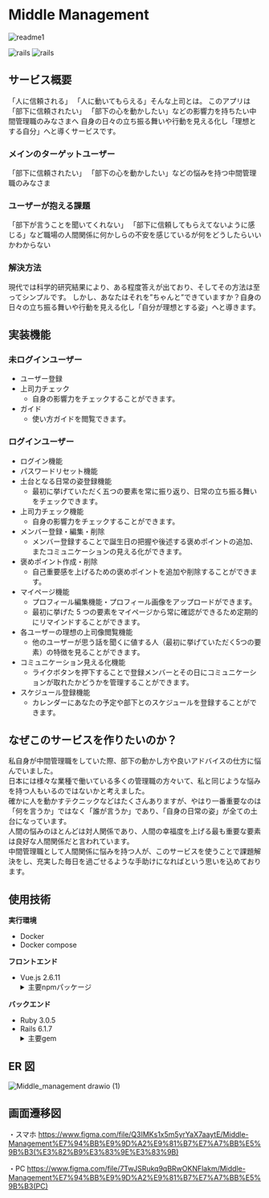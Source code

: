 # Middle Management

![readme1](https://user-images.githubusercontent.com/93523936/208839465-09f6070e-6f1d-4a7d-ac74-5c7237a60a06.png)

![rails](https://img.shields.io/badge/Rails-v6.1.7-red)
![rails](https://img.shields.io/badge/Vue-v2.6.11-brightgreen)

## サービス概要

「人に信頼される」 「人に動いてもらえる」そんな上司とは。
このアプリは「部下に信頼されたい」 「部下の心を動かしたい」などの影響力を持ちたい中間管理職のみなさまへ
自身の日々の立ち振る舞いや行動を見える化し「理想とする自分」へと導くサービスです。

### メインのターゲットユーザー

「部下に信頼されたい」 「部下の心を動かしたい」などの悩みを持つ中間管理職のみなさま

### ユーザーが抱える課題

「部下が言うことを聞いてくれない」 「部下に信頼してもらえてないように感じる」など職場の人間関係に何かしらの不安を感じているが何をどうしたらいいかわからない

### 解決方法

現代では科学的研究結果により、ある程度答えが出ており、そしてその方法は至ってシンプルです。
しかし、あなたはそれを”ちゃんと”できていますか？自身の日々の立ち振る舞いや行動を見える化し「自分が理想とする姿」へと導きます。

## 実装機能

### 未ログインユーザー

- ユーザー登録
- 上司力チェック
  - 自身の影響力をチェックすることができます。
- ガイド
  - 使い方ガイドを閲覧できます。

### ログインユーザー

- ログイン機能
- パスワードリセット機能
- 土台となる日常の姿登録機能
  - 最初に挙げていただく五つの要素を常に振り返り、日常の立ち振る舞いをチェックできます。
- 上司力チェック機能
  - 自身の影響力をチェックすることができます。
- メンバー登録・編集・削除
  - メンバー登録することで誕生日の把握や後述する褒めポイントの追加、またコミュニケーションの見える化ができます。
- 褒めポイント作成・削除
  - 自己重要感を上げるための褒めポイントを追加や削除することができます。
- マイページ機能
  - プロフィール編集機能・プロフィール画像をアップロードができます。
  - 最初に挙げた 5 つの要素をマイページから常に確認ができるため定期的にリマインドすることができます。
- 各ユーザーの理想の上司像閲覧機能
  - 他のユーザーが思う話を聞くに値する人（最初に挙げていただく5つの要素）の特徴を見ることができます。
- コミュニケーション見える化機能
  - ライクボタンを押下することで登録メンバーとその日にコミュニケーションが取れたかどうかを管理することができます。
- スケジュール登録機能
  - カレンダーにあなたの予定や部下とのスケジュールを登録することができます。

## なぜこのサービスを作りたいのか？

私自身が中間管理職をしていた際、部下の動かし方や良いアドバイスの仕方に悩んでいました。<br />
日本には様々な業種で働いている多くの管理職の方々いて、私と同じような悩みを持つ人もいるのではないかと考えました。<br />
確かに人を動かすテクニックなどはたくさんありますが、やはり一番重要なのは「何を言うか」ではなく「誰が言うか」であり、「自身の日常の姿」が全ての土台になっています。<br />
人間の悩みのほとんどは対人関係であり、人間の幸福度を上げる最も重要な要素は良好な人間関係だと言われています。<br />
中間管理職として人間関係に悩みを持つ人が、このサービスを使うことで課題解決をし、充実した毎日を過ごせるような手助けになればという思いを込めております。

## 使用技術

**実行環境**

<ul>
<li>Docker</li>
<li>Docker compose</li>
</ul>

**フロントエンド**

<ul>
  <li>Vue.js 2.6.11</li>
  <details>
    <summary>主要npmパッケージ</summary>
    <ul>
      <li><a href="https://github.com/vuetifyjs/vuetify">vuetify</a></li>
      <li><a href="https://github.com/vuejs/vue-router">vue-router</a></li>
      <li><a href="https://github.com/vuejs/vuex/tree/3.x">vuex</a></li>
      <li><a href="https://github.com/logaretm/vee-validate">vee-validate</a></li>
      <li><a href="https://github.com/eslint/eslint">eslint</a></li>
    </ul>
  </deatails>
</ul>

**バックエンド**

<ul>
  <li>Ruby 3.0.5</li>
  <li>Rails 6.1.7</li>
  <details>
    <summary>主要gem</summary>
    <ul>
      <li><a href="https://github.com/rails/webpacker">webpacker</a></li>
      <li><a href="https://github.com/fgrehm/letter_opener_web">letter_opener_web</a></li>
      <li><a href="https://github.com/Sorcery/sorcery">sorcery</a></li>
      <li><a href="https://github.com/rubyconfig/config">config</a></li>
    </ul>
  </deatails>
</ul>

## ER 図

![Middle_management drawio (1)](https://user-images.githubusercontent.com/93523936/208883630-861e02d4-e2dd-48b3-8230-3a53cb5412c8.png)

## 画面遷移図

・スマホ
https://www.figma.com/file/Q3IMKs1x5m5yrYaX7aaytE/Middle-Management%E7%94%BB%E9%9D%A2%E9%81%B7%E7%A7%BB%E5%9B%B3(%E3%82%B9%E3%83%9E%E3%83%9B)

・PC
https://www.figma.com/file/7TwJSRukq9qBRwOKNFlakm/Middle-Management%E7%94%BB%E9%9D%A2%E9%81%B7%E7%A7%BB%E5%9B%B3(PC)
